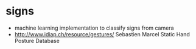 # signs

- machine learning implementation to classify signs from camera
- http://www.idiap.ch/resource/gestures/ 
Sebastien Marcel Static Hand Posture Database
